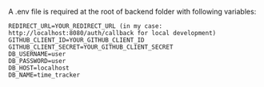 A .env file is required at the root of backend folder with following variables:

```
REDIRECT_URL=YOUR_REDIRECT_URL (in my case: http://localhost:8080/auth/callback for local development)
GITHUB_CLIENT_ID=YOUR_GITHUB_CLIENT_ID
GITHUB_CLIENT_SECRET=YOUR_GITHUB_CLIENT_SECRET
DB_USERNAME=user
DB_PASSWORD=user
DB_HOST=localhost
DB_NAME=time_tracker
```

